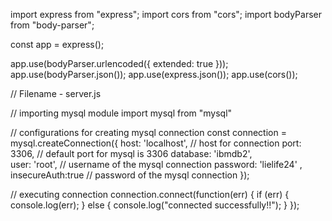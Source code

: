 


import express from "express";
import cors from "cors";
import bodyParser from "body-parser";

const app = express();

app.use(bodyParser.urlencoded({ extended: true }));
app.use(bodyParser.json());
app.use(express.json());
app.use(cors());

// Filename - server.js

// importing mysql module
import mysql from "mysql"

// configurations for creating mysql connection
const connection = mysql.createConnection({
    host: 'localhost',     // host for connection
    port: 3306,            // default port for mysql is 3306
    database: 'ibmdb2',      
    user: 'root',          // username of the mysql connection
    password: 'lielife24'    ,
    insecureAuth:true   // password of the mysql connection
});

// executing connection
connection.connect(function(err) {
    if (err) {
        console.log(err);
    } else {
        console.log("connected successfully!!");
    }
});


